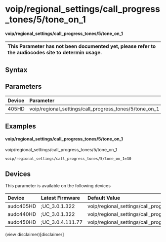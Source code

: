 ﻿---
description: voip/regional_settings/call_progress_tones/5/tone_on_1
search: false
---

# voip/regional_settings/call_progress_tones/5/tone_on_1

#### voip/regional_settings/call_progress_tones/5/tone_on_1


| This Parameter has not been documented yet, please refer to the audiocodes site to determin usage.  | 
| :--- |

## Syntax

## Parameters
|Device|Parameter|value|Description|
|:---|:---|:---|:---|
| 405HD | voip/regional_settings/call_progress_tones/5/tone_on_1 |  |  |

## Examples
#### voip/regional_settings/call_progress_tones/5/tone_on_1

voip/regional_settings/call_progress_tones/5/tone_on_1

```
voip/regional_settings/call_progress_tones/5/tone_on_1=30
```

## Devices
This parameter is available on the following devices

| Device | Latest Firmware | Default Value |
|:---|:---|:---|
| audc405HD | ;UC_3.0.1.322 | voip/regional_settings/call_progress_tones/5/tone_on_1=30 
| audc440HD | ;UC_3.0.1.322 | voip/regional_settings/call_progress_tones/5/tone_on_1=30 
| audc450HD | ;UC_3.0.4.111.77 | voip/regional_settings/call_progress_tones/5/tone_on_1=30 

(view disclaimer)[disclaimer]
